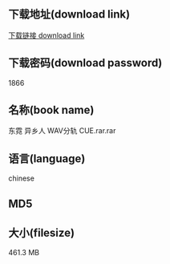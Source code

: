 ## 下载地址(download link)
[下载链接 download link](https://tutu365.netlify.app/?s=%E4%B8%9C%E9%9C%93+%E5%BC%82%E4%B9%A1%E4%BA%BA+WAV%E5%88%86%E8%BD%A8+CUE.rar)

## 下载密码(download password)
1866

## 名称(book name)
东霓 异乡人 WAV分轨 CUE.rar.rar

## 语言(language)
chinese

## MD5


## 大小(filesize)
461.3 MB

